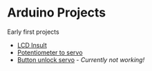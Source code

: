 # Arduino Projects
Early first projects 


* [LCD Insult](https://github.com/rdausilio/arduino_projects/tree/master/LCD_Insult)
* [Potentiometer to servo](https://github.com/rdausilio/arduino_projects/tree/master/Potentiometer_to_servo_v1)
* [Button unlock servo](https://github.com/rdausilio/arduino_projects/tree/master/Button_unlock_to_servo) - *Currently not working!*
